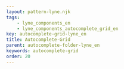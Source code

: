 ```yaml
---
layout: pattern-lyne.njk
tags: 
    - lyne_components_en
    - lyne_components_autocomplete_grid_en
key: autocomplete-grid-lyne_en
title: Autocomplete-Grid
parent: autocomplete-folder-lyne_en
keywords: autocomplete-grid
order: 20
---
```

